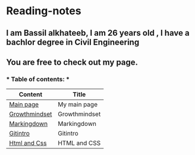 # Reading-notes
## I am Bassil alkhateeb, I am 26 years old , I have a bachlor degree in Civil Engineering
## You are free to check out my page.
### * Table of contents: * 
| Content |   Title    |
| ------- | ---------- |
|  [Main page](https://github.com/Bassilalkhateeb) | My main page |
| [Growthmindset](https://bassilalkhateeb.github.io/reading-repo/growthmindset) | Growthmindset |
| [Markingdown](https://bassilalkhateeb.github.io/reading-repo/markingdown) | Markingdown |
| [Gitintro](https://bassilalkhateeb.github.io/reading-repo/Gitintro) | Gitintro |
| [Html and Css](https://github.com/Bassilalkhateeb/reading-repo/blob/main/html%20and%20css.md) | HTML and CSS |